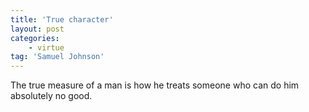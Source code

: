 ```yaml
---
title: 'True character'
layout: post
categories:
    - virtue
tag: 'Samuel Johnson'
---
```


The true measure of a man is how he treats someone who can do him absolutely no good.
